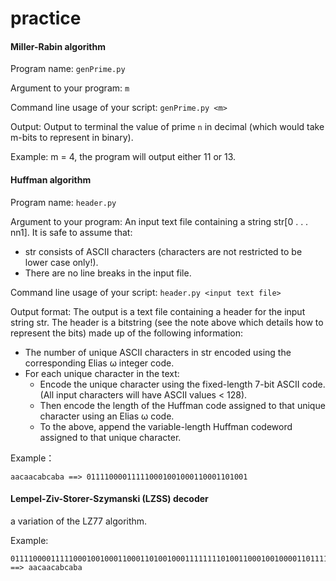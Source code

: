 # practice

#### Miller-Rabin algorithm
Program name: `genPrime.py`

Argument to your program: `m`

Command line usage of your script: `genPrime.py <m>`

Output: Output to terminal the value of prime `n` in decimal (which would take m-bits to represent in binary).

Example: m = 4, the program will output either 11 or 13.

#### Huffman algorithm
Program name: `header.py`

Argument to your program: An input text file containing a string str[0 . . . nn1]. It is safe to assume that:
- str consists of ASCII characters (characters are not restricted to be lower case
only!).
- There are no line breaks in the input file.

Command line usage of your script: `header.py <input text file>`

Output format: The output is a text file containing a header for the input string str. The header is a bitstring (see the note above which details how to represent the bits) made up of the following information:
 - The number of unique ASCII characters in str encoded using the corresponding
Elias ω integer code.
 - For each unique character in the text:
   - Encode the unique character using the fixed-length 7-bit ASCII code. (All
input characters will have ASCII values < 128).
   - Then encode the length of the Huffman code assigned to that unique character using an Elias ω code.
   - To the above, append the variable-length Huffman codeword assigned to that unique character.

Example：
```
aacaacabcaba ==> 011110000111110001001000110001101001
```
#### Lempel-Ziv-Storer-Szymanski (LZSS) decoder
a variation of the LZ77 algorithm.

Example: 
```
01111000011111000100100011000110100100011111111010011000100100001101111 ==> aacaacabcaba
```
